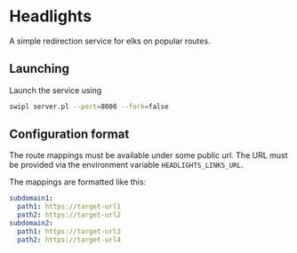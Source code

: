# Headlights

A simple redirection service for elks on popular routes.

## Launching

Launch the service using
```sh
swipl server.pl --port=8000 --fork=false
```

## Configuration format

The route mappings must be available under some public url.
The URL must be provided via the environment variable `HEADLIGHTS_LINKS_URL`.

The mappings are formatted like this:
```yml
subdomain1:
  path1: https://target-url1
  path2: https://target-url2
subdomain2:
  path1: https://target-url3
  path2: https://target-url4
```
